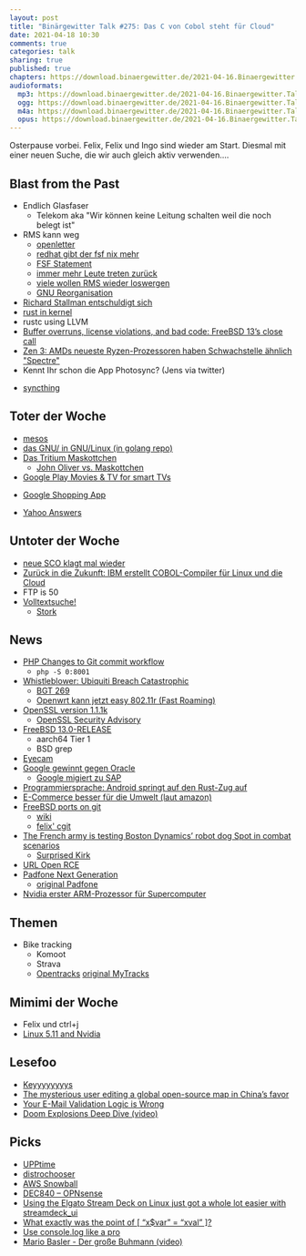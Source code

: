 ```yaml
---
layout: post
title: "Binärgewitter Talk #275: Das C von Cobol steht für Cloud"
date: 2021-04-18 10:30
comments: true
categories: talk
sharing: true
published: true
chapters: https://download.binaergewitter.de/2021-04-16.Binaergewitter.Talk.275.chapters.txt
audioformats:
  mp3: https://download.binaergewitter.de/2021-04-16.Binaergewitter.Talk.275.mp3
  ogg: https://download.binaergewitter.de/2021-04-16.Binaergewitter.Talk.275.ogg
  m4a: https://download.binaergewitter.de/2021-04-16.Binaergewitter.Talk.275.m4a
  opus: https://download.binaergewitter.de/2021-04-16.Binaergewitter.Talk.275.opus
---
```

Osterpause vorbei. Felix, Felix und Ingo sind wieder am Start. Diesmal mit einer neuen Suche, die wir auch gleich aktiv verwenden....

## Blast from the Past
- Endlich Glasfaser
  * Telekom aka "Wir können keine Leitung schalten weil die noch belegt ist"
- RMS kann weg
  * [openletter]( https://rms-open-letter.github.io/ )
  * [redhat gibt der fsf nix mehr](https://www.redhat.com/en/blog/red-hat-statement-about-richard-stallmans-return-free-software-foundation-board )
  * [FSF Statement]( https://www.fsf.org/news/statement-of-fsf-board-on-election-of-richard-stallman )
  * [immer mehr Leute treten zurück](https://twitter.com/johns_FSF/status/1376346027524042759 )
  * [viele wollen RMS wieder loswergen]( https://arstechnica.com/tech-policy/2021/03/free-software-advocates-seek-removal-of-richard-stallman-and-entire-fsf-board/ )
  * [GNU Reorganisation]( https://www.golem.de/news/fsf-gnu-projektbetreuer-wollen-sich-unabhaengig-organisieren-2104-155781.html )
- [Richard Stallman entschuldigt sich]( https://www.heise.de/news/Richard-Stallman-versucht-es-mit-Entschuldigung-6012123.html )
- [rust in kernel]( https://lkml.org/lkml/2021/4/14/1023 )
- rustc using LLVM
- [Buffer overruns, license violations, and bad code: FreeBSD 13’s close call]( https://arstechnica.com/gadgets/2021/03/buffer-overruns-license-violations-and-bad-code-freebsd-13s-close-call/ )
- [Zen 3: AMDs neueste Ryzen-Prozessoren haben Schwachstelle ähnlich "Spectre"]( https://www.derstandard.at/story/2000125600702/zen-3-amds-neueste-ryzen-prozessoren-haben-schwachstelle-aehnlich-spectre )
-  Kennt Ihr schon die App Photosync? (Jens via twitter)
  * [syncthing]( http://blog.binaergewitter.de/2021/03/23/binaergewitter-talk-number-274-fortran-nein-danke/#isso-1904 )

## Toter der Woche
- [mesos]( https://lists.apache.org/thread.html/raed89cc5ab78531c48f56aa1989e1e7eb05f89a6941e38e9bc8803ff%40%3Cuser.mesos.apache.org%3E )
- [das GNU/ in GNU/Linux (in golang repo)]( https://github.com/golang/go/commit/13a4e8c41cd1d242a435d44e7f66f370e5306a8c )
- [Das Tritium Maskottchen]( https://www.theguardian.com/world/2021/apr/15/japan-scraps-mascot-promoting-fukushima-wastewater-dump )
  * [John Oliver vs. Maskottchen]( https://futurezone.at/digital-life/duell-der-social-media-stars-john-oliver-legt-sich-mit-maskottchen-an/400479268 )
- [Google Play Movies & TV for smart TVs]( https://arstechnica.com/gadgets/2021/04/google-is-killing-google-play-movies-tv-on-smart-tvs/ )
* [Google Shopping App]( https://arstechnica.com/gadgets/2021/04/google-is-killing-the-google-shopping-app/ )
- [Yahoo Answers]( https://it.slashdot.org/story/21/04/05/208236/yahoo-answers-a-repository-for-stupid-questions-is-shutting-down )

## Untoter der Woche
- [neue SCO klagt mal wieder]( https://linuxnews.de/2021/04/von-den-toten-auferstanden-sco-gegen-linux/ )
- [Zurück in die Zukunft: IBM erstellt COBOL-Compiler für Linux und die Cloud]( https://www.heise.de/news/Zurueck-in-die-Zukunft-IBM-erstellt-einen-COBOL-Compiler-fuer-Linux-und-die-Cloud-6007013.html )
- FTP is 50
- [Volltextsuche!](https://github.com/Binaergewitter/serious-bg/pull/337)
  * [Stork]( https://stork-search.net/ )

## News
- [PHP Changes to Git commit workflow](https://news-web.php.net/php.internals/113838)
  - `php -S 0:8001`
- [Whistleblower: Ubiquiti Breach Catastrophic]( https://krebsonsecurity.com/2021/03/whistleblower-ubiquiti-breach-catastrophic/ )
  * [BGT 269]( https://blog.binaergewitter.de/2021/01/19/binaergewitter-talk-number-269-java-stadt-land-fluss/ )
  * [Openwrt kann jetzt easy 802.11r (Fast Roaming)]( https://morph027.gitlab.io/blog/openwrt-fast-transition/ )
- [OpenSSL version 1.1.1k]( https://mta.openssl.org/pipermail/openssl-announce/2021-March/000196.html )
  * [OpenSSL Security Advisory]( https://www.openssl.org/news/secadv/20210325.txt )
- [FreeBSD 13.0-RELEASE]( https://www.freebsd.org/releases/13.0R/relnotes/ )
  * aarch64 Tier 1
  * BSD grep
- [Eyecam]( https://www.heise.de/news/Eyecam-Webcam-ahmt-menschliches-Auge-nach-6012624.html )
- [Google gewinnt gegen Oracle]( https://www.heise.de/news/Java-Verwendung-in-Android-Google-gewinnt-Rechtsstreit-gegen-Oracle-6005536.html )
  * [Google migiert zu SAP]( https://www.heise.de/news/Google-migriert-Finanzsoftware-von-Oracle-zu-SAP-6005704.html )
- [Programmiersprache: Android springt auf den Rust-Zug auf]( https://www.heise.de/news/Programmiersprache-Android-springt-auf-den-Rust-Zug-auf-6006946.html )
- [E-Commerce besser für die Umwelt (laut amazon)]( https://www.heise.de/news/Studie-E-Commerce-besser-fuer-die-Umwelt-als-stationaerer-Einzelhandel-6012248.html )
- [FreeBSD ports on git]( https://cgit.freebsd.org/ports/ )
  * [wiki]( https://wiki.freebsd.org/git )
  * [felix' cgit]( https://cgit.euer.krebsco.de/ )
- [The French army is testing Boston Dynamics’ robot dog Spot in combat scenarios]( https://www.theverge.com/2021/4/7/22371590/boston-dynamics-spot-robot-military-exercises-french-army )
  * [Surprised Kirk]( https://i.kym-cdn.com/entries/icons/original/000/023/180/notsurprisedkirk.jpg )
- [URL Open RCE]( https://positive.security/blog/url-open-rce )
- [Padfone Next Generation]( https://www.heise.de/news/Motorola-Moto-G100-Das-Desktop-Smartphone-5998288.html )
  * [original Padfone]( https://www.youtube.com/watch?v=Z2ANnpHnUrc )
- [Nvidia erster ARM-Prozessor für Supercomputer]( https://www.heise.de/news/Grace-Nvidias-erster-ARM-Prozessor-fuer-Supercomputer-6011917.html )

## Themen
- Bike tracking
  * Komoot
  * Strava
  * [Opentracks]( https://f-droid.org/en/packages/de.dennisguse.opentracks/ ) [original MyTracks]( https://en.wikipedia.org/wiki/MyTracks )

## Mimimi der Woche
- Felix und ctrl+j
- [Linux 5.11 and Nvidia]( https://twitter.com/l33tname/status/1375837887204372481 )

## Lesefoo
- [Keyyyyyyyys]( https://www.stavros.io/posts/keyyyyyyyys/ )
- [The mysterious user editing a global open-source map in China’s favor]( https://restofworld.org/2021/the-mysterious-user-editing-a-global-open-source-map-in-chinas-favor/ )
- [Your E-Mail Validation Logic is Wrong]( https://www.netmeister.org/blog/email.html )
- [Doom Explosions Deep Dive (video)]( https://www.youtube.com/watch?v=BVEIXrY9tZQ )

## Picks
- [UPPtime]( https://github.com/upptime/upptime ) 
- [distrochooser](https://distrochooser.de/ )
- [AWS Snowball]( https://aws.amazon.com/getting-started/projects/migrate-petabyte-scale-data/services-costs/ )
- [DEC840 – OPNsense]( https://shop.opnsense.com/product/dec840-opnsense-desktop-security-appliance/ )
- [Using the Elgato Stream Deck on Linux just got a whole lot easier with streamdeck_ui]( https://www.gamingonlinux.com/articles/using-the-elgato-stream-deck-on-linux-just-got-a-whole-lot-easier-with-streamdeck-ui.15180/ )
- [What exactly was the point of [ “x$var” = “xval” ]?]( https://www.vidarholen.net/contents/blog/?p=1035 )
- [Use console.log like a pro]( https://markodenic.com/use-console-log-like-a-pro/ )
- [Mario Basler - Der große Buhmann (video)](https://www.youtube.com/watch?v=-E-b7MEMGXc)
